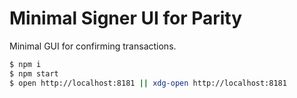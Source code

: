 # Minimal Signer UI for Parity

Minimal GUI for confirming transactions.

```bash
$ npm i
$ npm start
$ open http://localhost:8181 || xdg-open http://localhost:8181
```
